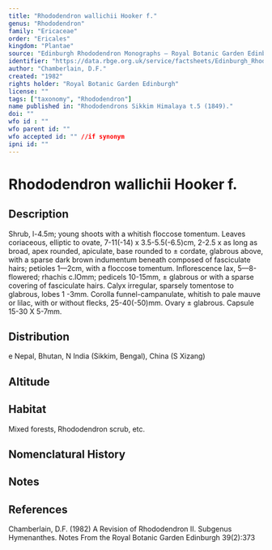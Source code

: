 ```yaml
---
title: "Rhododendron wallichii Hooker f."
genus: "Rhododendron"
family: "Ericaceae"
order: "Ericales"
kingdom: "Plantae"
source: "Edinburgh Rhododendron Monographs – Royal Botanic Garden Edinburgh"
identifier: "https://data.rbge.org.uk/service/factsheets/Edinburgh_Rhododendron_Monographs.xhtml"
author: "Chamberlain, D.F."
created: "1982"
rights holder: "Royal Botanic Garden Edinburgh"
license: ""
tags: ["taxonomy", "Rhododendron"]
name published in: "Rhododendrons Sikkim Himalaya t.5 (1849)."
doi: ""
wfo id : ""
wfo parent id: ""
wfo accepted id: "" //if synonym                      
ipni id: ""
---
```


                       

# Rhododendron wallichii Hooker f.

## Description
Shrub, l-4.5m; young shoots with a whitish floccose tomentum. Leaves coriaceous, elliptic to ovate, 7-11(-14) x 3.5-5.5(-6.5)cm, 2-2.5 x as long as broad, apex rounded, apiculate, base rounded to ± cordate, glabrous above, with a sparse dark brown indumentum beneath composed of fasciculate hairs; petioles 1—2cm, with a floccose tomentum. Inflorescence lax, 5—8-flowered; rhachis c.lOmm; pedicels 10-15mm, ± glabrous or with a sparse covering of fasciculate hairs. Calyx irregular, sparsely tomentose to glabrous, lobes 1 -3mm. Corolla funnel-campanulate, whitish to pale mauve or lilac, with or without flecks, 25-40(-50)mm. Ovary ± glabrous. Capsule 15-30 X 5-7mm.

## Distribution
e Nepal, Bhutan, N India (Sikkim, Bengal), China (S Xizang)

## Altitude


## Habitat
Mixed forests, Rhododendron scrub, etc.

## Nomenclatural History

                       
## Notes


## References

Chamberlain, D.F. (1982) A Revision of Rhododendron II. Subgenus Hymenanthes. Notes From the Royal Botanic Garden Edinburgh 39(2):373

